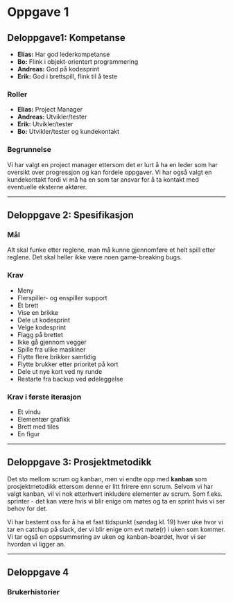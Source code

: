 # Oppgave 1

## Deloppgave1: Kompetanse
- **Elias:** Har god lederkompetanse
- **Bo:** Flink i objekt-orientert programmering
- **Andreas:** God på kodesprint
- **Erik:** God i brettspill, flink til å teste

### Roller
- **Elias:** Project Manager
- **Andreas:** Utvikler/tester
- **Erik:** Utvikler/tester
- **Bo:** Utvikler/tester og kundekontakt

### Begrunnelse
Vi har valgt en project manager ettersom det er lurt å ha en leder som har oversikt over progressjon og kan fordele oppgaver.
Vi har også valgt en kundekontakt fordi vi må ha en som tar ansvar for å ta kontakt med eventuelle eksterne aktører.

---
## Deloppgave 2: Spesifikasjon

### Mål
Alt skal funke etter reglene, man må kunne gjennomføre et helt spill etter reglene. Det skal heller ikke være noen game-breaking bugs.

### Krav
- Meny
- Flerspiller- og enspiller support
- Et brett
- Vise en brikke
- Dele ut kodesprint
- Velge kodesprint
- Flagg på brettet
- Ikke gå gjennom vegger
- Spille fra ulike maskiner
- Flytte flere brikker samtidig
- Flytte brukker etter prioritet på kort
- Dele ut nye kort ved ny runde
- Restarte fra backup ved ødeleggelse

### Krav i første iterasjon
- Et vindu
- Elementær grafikk
- Brett med tiles
- En figur
---
## Deloppgave 3: Prosjektmetodikk
Det sto mellom scrum og kanban, men vi endte opp med **kanban** som prosjektmetodikk ettersom denne er litt frirere enn scrum. Selvom vi har valgt kanban, vil vi nok etterhvert inkludere elementer av scrum. Som f.eks. sprinter - det kan være hvis vi blir enige om møtes og ta en sprint hvis vi ser behov for det.

Vi har bestemt oss for å ha et fast tidspunkt (søndag kl. 19) hver uke hvor vi tar en catchup på slack, der vi blir enige om evt møte(r) i uken som kommer. Vi tar også en oppsummering av uken og kanban-boardet, hvor vi ser hvordan vi ligger an.

---
## Deloppgave 4
### Brukerhistorier
